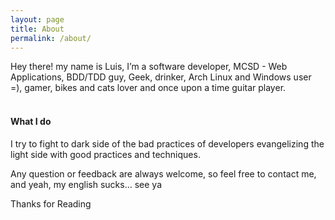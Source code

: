 ```yaml
---
layout: page
title: About
permalink: /about/
---
```


Hey there! my name is Luis, I’m a software developer, MCSD - Web Applications, BDD/TDD guy, Geek, drinker, Arch Linux and Windows user =), gamer, bikes and cats lover and once upon a time guitar player.
<br>
<br>

#### What I do

I try to fight to dark side of the bad practices of developers evangelizing the light side with good practices and techniques.

Any question or feedback are always welcome, so feel free to contact me, and yeah, 
my english sucks…  see ya

Thanks for Reading

